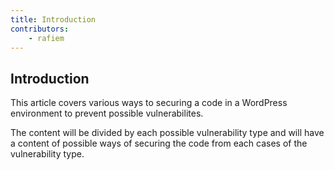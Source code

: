 ```yaml
---
title: Introduction
contributors:
    - rafiem
---
```


## Introduction

This article covers various ways to securing a code in a WordPress environment to prevent possible vulnerabilites.

The content will be divided by each possible vulnerability type and will have a content of possible ways of securing the code from each cases of the vulnerability type.